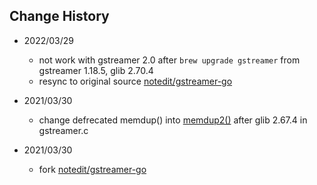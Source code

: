 ## Change History


- 2022/03/29
    - not work with gstreamer 2.0 after `brew upgrade gstreamer` from gstreamer 1.18.5, glib 2.70.4
    - resync to original source [notedit/gstreamer-go](https://github.com/notedit/gstreamer-go)

- 2021/03/30
    - change defrecated memdup() into [memdup2()](https://developer.gnome.org/glib/stable/glib-Memory-Allocation.html#g-memdup2) after glib 2.67.4 in gstreamer.c

- 2021/03/30
    - fork [notedit/gstreamer-go](https://github.com/notedit/gstreamer-go)
